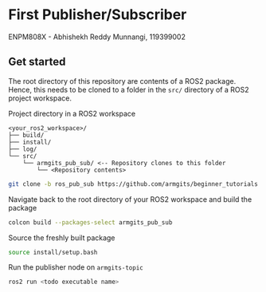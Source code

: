 # First Publisher/Subscriber

ENPM808X - Abhishekh Reddy Munnangi, 119399002

## Get started

The root directory of this repository are contents of a ROS2 package. Hence,
this needs to be cloned to a folder in the `src/` directory of a ROS2 project
workspace.

Project directory in a ROS2 workspace

```console
<your_ros2_workspace>/
├── build/
├── install/
├── log/
└── src/
    └── armgits_pub_sub/ <-- Repository clones to this folder
        └── <Repository contents>
```

```bash
git clone -b ros_pub_sub https://github.com/armgits/beginner_tutorials.git armgits_pub_sub
```

Navigate back to the root directory of your ROS2 workspace and build the package

```bash
colcon build --packages-select armgits_pub_sub
```

Source the freshly built package

```bash
source install/setup.bash
```

Run the publisher node on `armgits-topic`

```bash
ros2 run <todo executable name>
```
